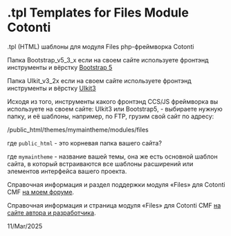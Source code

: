 # .tpl Templates for Files Module Cotonti

.tpl (HTML) шаблоны для модуля Files php-фреймворка Cotonti

Папка Bootstrap_v5_3_x если на своем сайте используете фронтэнд инструменты и вёрстку [Bootstrap 5](https://getbootstrap.com/docs/5.3/getting-started/introduction/)

Папка UIkit_v3_2x если на своем сайте используете фронтэнд инструменты и вёрстку [UIkit3](https://getuikit.com/docs/introduction)

Исходя из того, инструменты какого фронтэнд CCS/JS фреймворка вы используете на своем сайте: UIkit3 или Bootstrap5, - выбираете нужную папку, и её шаблоны, например, по FTP, грузим свой сайт по адресу:

/public_html/themes/mymaintheme/modules/files

где ``public_html`` - это корневая папка вашего сайта?

где ``mymaintheme`` - название вашей темы, она же есть основной шаблон сайта, в который встраиваются все шаблоны расширений или элементов интерфейса вашего проекта.

Справочная информация и раздел поддержки модуля «Files» для Cotonti CMF [на моем форуме](https://abuyfile.com/ru/forums/cotonti/original/mod-files).

Справочная информация и страница модуля «Files» для Cotonti CMF [на сайте автора и разработчика](https://lily-software.com/free-scripts/cotonti-files).

11/Mar/2025


